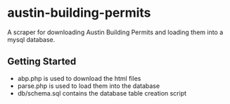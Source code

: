 austin-building-permits
=====

A scraper for downloading Austin Building Permits and loading them into a mysql database.

Getting Started
---------------

* abp.php is used to download the html files
* parse.php is used to load them into the database
* db/schema.sql contains the database table creation script 
